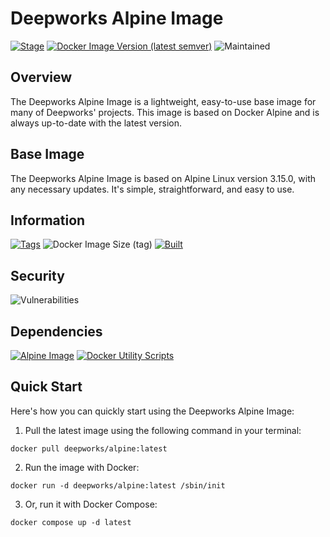 # Deepworks Alpine Image 
[![Stage](https://img.shields.io/badge/stage-General%20release-blue)](#) [![Docker Image Version (latest semver)](https://img.shields.io/docker/v/deepworks/alpine/latest)](https://hub.docker.com/r/deepworks/alpine) ![Maintained](https://img.shields.io/badge/maintained-yes-brightgreen.svg)

## Overview
The Deepworks Alpine Image is a lightweight, easy-to-use base image for many of Deepworks' projects. This image is based on Docker Alpine and is always up-to-date with the latest version.

## Base Image
The Deepworks Alpine Image is based on Alpine Linux version 3.15.0, with any necessary updates. It's simple, straightforward, and easy to use.

## Information 
[![Tags](https://img.shields.io/badge/deepworks/alpine-%20latest%20-blue.svg)](https://hub.docker.com/r/deepworks/alpine/latest) ![Docker Image Size (tag)](https://img.shields.io/docker/image-size/deepworks/alpine/latest) [![Built](https://img.shields.io/badge/Built-03/15/2022-blue.svg)](#)

## Security 
![Vulnerabilities](https://img.shields.io/badge/Vulnerabilities-0-brightgreen)

## Dependencies 
[![Alpine Image](https://img.shields.io/badge/alpine-3.15.0-blue)](https://hub.docker.com/_/alpine)
[![Docker Utility Scripts](https://img.shields.io/badge/docker%20utils-0.2.2--beta-blue)](https://github.com/deepworks-net/docker-utils)

## Quick Start
Here's how you can quickly start using the Deepworks Alpine Image:

1. Pull the latest image using the following command in your terminal:
```SHELL
docker pull deepworks/alpine:latest
```

2. Run the image with Docker:
```SHELL
docker run -d deepworks/alpine:latest /sbin/init
```

3. Or, run it with Docker Compose:
```SHELL
docker compose up -d latest
```
